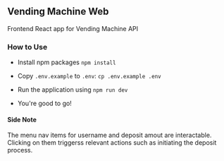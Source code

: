 ## Vending Machine Web

Frontend React app for Vending Machine API

### How to Use

- Install npm packages `npm install`
- Copy `.env.example` to `.env`: `cp .env.example .env`
- Run the application using `npm run dev`

- You're good to go!

#### Side Note

The menu nav items for username and deposit amout are interactable. Clicking on them triggerss relevant actions such as initiating the deposit process.
